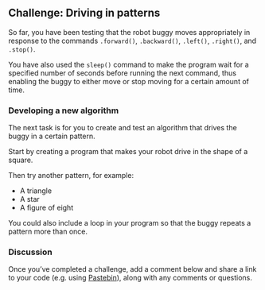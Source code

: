 [comment]: # (
Is this step open? Y/N
If so, short description of this step:
Related links:
Related files:
)

## Challenge: Driving in patterns

So far, you have been testing that the robot buggy moves appropriately in response to the commands `.forward()`, `.backward()`, `.left()`, `.right()`, and `.stop()`. 

You have also used the `sleep()` command to make the program wait for a specified number of seconds before running the next command, thus enabling the buggy to either move or stop moving for a certain amount of time.

### Developing a new algorithm 

The next task is for you to create and test an algorithm that drives the buggy in a certain pattern. 

Start by creating a program that makes your robot drive in the shape of a square.

Then try another pattern, for example:

+ A triangle
+ A star
+ A figure of eight

You could also include a loop in your program so that the buggy repeats a pattern more than once. 

### Discussion

Once you’ve completed a challenge, add a comment below and share a link to your code (e.g. using [Pastebin](https://pastebin.com/)), along with any comments or questions.
